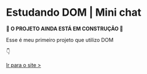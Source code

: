 # Estudando DOM | Mini chat

**:construction: O PROJETO AINDA ESTÁ EM CONSTRUÇÃO :construction:**

Esse é meu primeiro projeto que utilizo DOM

:point_down:

[Ir para o site >](https://jvscirilo.github.io)